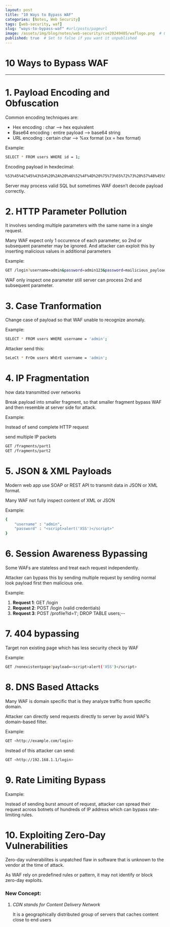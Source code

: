 ```yaml
---
layout: post
title: "10 Ways to Bypass WAF"
categories: [Notes, Web Security]
tags: [web-security, waf]
slug: "ways-to-bypass-waf" #url/posts/pageurl
image: /assets/img/blog/notes/web-security/cve20249405/waflogo.png  # Optional - add an image for the post
published: true  # Set to false if you want it unpublished
---
```


# 10 Ways to Bypass WAF

---

# 1. **Payload Encoding and Obfuscation**

Common encoding techniques are:

- Hex encoding : char —> hex equivalent
- Base64 encoding : entire payload —> base64 string
- URL encoding : certain char —> %xx format (xx = hex format)

Example: 

```bash
SELECT * FROM users WHERE id = 1;
```

Encoding payload in hexdecimal: 

```bash
%53%45%4C%45%43%54%20%2A%20%46%52%4F%4D%20%75%73%65%72%73%20%57%48%45%52%45%20%69%64%20%3D%201;
```

Server may process valid SQL but sometimes WAF doesn’t decode payload correctly.

# 2. HTTP Parameter Pollution

It involves sending multiple parameters with the same name in a single request. 

Many WAF expect only 1 occurence of each parameter, so 2nd or subsequent parameter may be ignored. And attacker can exploit this by inserting malicious values in additional parameters

Example:

```bash
GET /login?username=admin&password=admin123&password=mailicious_payload
```

WAF only inspect one parameter still server can process 2nd and subsequent parameter.

# 3. Case Tranformation

Change case of payload so that WAF unable to recognize anomaly.

Example:

```bash
SELECT * FROM users WHERE username = 'admin';
```

Attacker send this:

```bash
SeLeCt * FrOm users WhErE username = 'admin';
```

# 4. IP Fragmentation

how data transmitted over networks

Break payload into smaller fragment, so that smaller fragment bypass WAF and then resemble at server side for attack.

Example:

Instead of send complete HTTP request 

send multiple IP packets

```bash
GET /fragments/part1
GET /fragments/part2
```

# 5. JSON & XML Payloads

Modern web app use SOAP or REST API to transmit data in JSON or XML format. 

Many WAF not fully inspect content of XML or JSON

Example:

```bash
{
	"username" : "admin",
	"password" : "<script>alert('XSS')</script>"
}
```

# 6. Session Awareness Bypassing

Some WAFs are stateless and treat each request independently.

Attacker can bypass this by sending multiple request by sending normal look payload first then malicious one.

Example:

1. **Request 1**: GET /login
2. **Request 2**: POST /login (valid credentials)
3. **Request 3**: POST /profile?id=1'; DROP TABLE users;--

# 7. 404 bypassing

Target non existing page which has less security check by WAF

Example:

```bash
GET /nonexistentpage?payload=<script>alert('XSS')</script>
```

# 8. DNS Based Attacks

Many WAF is domain specific that is they analyze traffic from specific domain.

Attacker can directly send requests directly to server by avoid WAF’s domain-based filter.

Example:

```bash
GET <http://example.com/login>
```

Instead of this attacker can send:

```bash
GET <http://192.168.1.1/login>
```

# 9. Rate Limiting Bypass

Example:

Instead of sending burst amount of request, attacker can spread their request across botnets of hundreds of IP address which can bypass rate-limiting rules.

# 10. Exploiting Zero-Day Vulnerabilities

Zero-day vulnerabilites is unpatched flaw in software that is unknown to the vendor at the time of attack.

As WAF rely on predefined rules or pattern, it may not identify or block zero-day exploits. 


### New Concept:

1. *CDN stands for Content Delivery Network*
    
    It is a geographically distributed group of servers that caches content close to end users